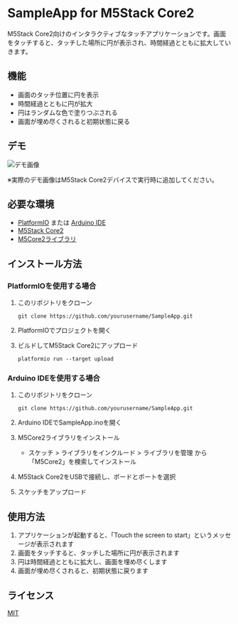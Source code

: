 # SampleApp for M5Stack Core2

M5Stack Core2向けのインタラクティブなタッチアプリケーションです。画面をタッチすると、タッチした場所に円が表示され、時間経過とともに拡大していきます。

## 機能

- 画面のタッチ位置に円を表示
- 時間経過とともに円が拡大
- 円はランダムな色で塗りつぶされる
- 画面が埋め尽くされると初期状態に戻る

## デモ

![デモ画像](docs/demo.gif)

※実際のデモ画像はM5Stack Core2デバイスで実行時に追加してください。

## 必要な環境

- [PlatformIO](https://platformio.org/) または [Arduino IDE](https://www.arduino.cc/en/software)
- [M5Stack Core2](https://shop.m5stack.com/products/m5stack-core2-esp32-iot-development-kit)
- [M5Core2ライブラリ](https://github.com/m5stack/M5Core2)

## インストール方法

### PlatformIOを使用する場合

1. このリポジトリをクローン
   ```
   git clone https://github.com/yourusername/SampleApp.git
   ```

2. PlatformIOでプロジェクトを開く

3. ビルドしてM5Stack Core2にアップロード
   ```
   platformio run --target upload
   ```

### Arduino IDEを使用する場合

1. このリポジトリをクローン
   ```
   git clone https://github.com/yourusername/SampleApp.git
   ```

2. Arduino IDEでSampleApp.inoを開く

3. M5Core2ライブラリをインストール
   - スケッチ > ライブラリをインクルード > ライブラリを管理 から「M5Core2」を検索してインストール

4. M5Stack Core2をUSBで接続し、ボードとポートを選択

5. スケッチをアップロード

## 使用方法

1. アプリケーションが起動すると、「Touch the screen to start」というメッセージが表示されます
2. 画面をタッチすると、タッチした場所に円が表示されます
3. 円は時間経過とともに拡大し、画面を埋め尽くします
4. 画面が埋め尽くされると、初期状態に戻ります

## ライセンス

[MIT](LICENSE)

